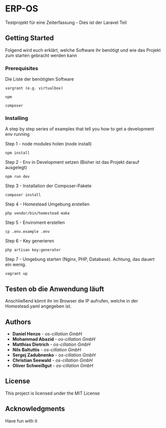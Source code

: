 # ERP-OS

Testprojekt für eine Zeiterfassung - Dies ist der Laravel Teil

## Getting Started

Folgend wird euch erklärt, welche Software ihr benötigt und wie das Projekt zum starten gebracht werden kann

### Prerequisites

Die Liste der benötigten Software
```
vargrant (e.g. virtualbox)
```
```
npm
```
```
composer
```


### Installing

A step by step series of examples that tell you how to get a development env running

Step 1 - node modules holen (node install)

```
npm install
```

Step 2 - Env in Development setzen (Bisher ist das Projekt darauf ausgelegt)

```
npm run dev
```

Step 3 - Installation der Composer-Pakete

```
composer install
```

Step 4 - Homestead Umgebung erstellen

```
php vendor/bin/homestead make
```

Step 5 - Enviroment erstellen

```
cp .env.example .env
```

Step 6 - Key generieren

```
php artisan key:generater
```

Step 7 - Umgebung starten (Nginx, PHP, Database). Achtung, das dauert ein wenig.

```
vagrant up
```

## Testen ob die Anwendung läuft

Anschließend könnt ihr im Browser die IP aufrufen, welche in der Homestead.yaml angegeben ist.


## Authors

* **Daniel Henze** - *os-cillation GmbH*
* **Mohammad Abazid** - *os-cillation GmbH*
* **Matthias Dietrich** - *os-cillation GmbH*
* **Nils Baltuttis** - *os-cillation GmbH*
* **Sergej Zadubnenko** - *os-cillation GmbH* 
* **Christian Seewald** - *os-cillation GmbH*
* **Oliver Schweißgut** - *os-cillation GmbH* 


## License

This project is licensed under the MIT License

## Acknowledgments

Have fun with it

